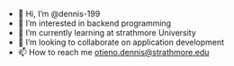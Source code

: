 - 👋 Hi, I’m @dennis-199
- 👀 I’m interested in backend programming 
- 🌱 I’m currently learning at strathmore University
- 💞️ I’m looking to collaborate on application development
- 📫 How to reach me otieno.dennis@strathmore.edu

<!---
dennis-199/dennis-199 is a ✨ special ✨ repository because its `README.md` (this file) appears on your GitHub profile.
You can click the Preview link to take a look at your changes.
--->
